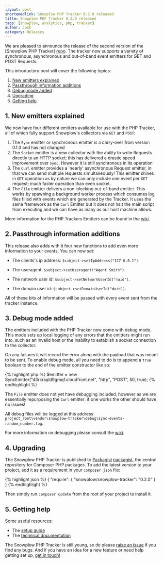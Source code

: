 ```yaml
---
layout: post
shortenedlink: Snowplow PHP Tracker 0.2.0 released
title: Snowplow PHP Tracker 0.2.0 released
tags: [snowplow, analytics, php, tracker]
author: Josh
category: Releases
---
```


We are pleased to announce the release of the second version of the [Snowplow PHP Tracker] [repo]. The tracker now supports a variety of synchronous, asynchronous and out-of-band event emitters for GET and POST Requests.

This introductory post will cover the following topics:

1. [New emitters explained](/blog/2014/12/01/snowplow-php-tracker-0.2.0-released/#emitters)
2. [Passthrough information additions](/blog/2014/12/01/snowplow-php-tracker-0.2.0-released/#passthroughs)
3. [Debug mode added](/blog/2014/12/01/snowplow-php-tracker-0.2.0-released/#debug)
4. [Upgrading](/blog/2014/12/01/snowplow-php-tracker-0.2.0-released/#upgrading)
5. [Getting help](/blog/2014/12/01/snowplow-php-tracker-0.2.0-released/#help)

<!--more-->

<div class="html">
<h2><a name="emitters">1. New emitters explained</a></h2>
</div>

We now have four different emitters available for use with the PHP Tracker, all of which fully support Snowplow's collectors via `GET` and `POST`:

1. The `Sync` emitter or synchronous emitter is a carry-over from version 0.1.0 and has not changed
2. The `Socket` emitter is a new collector with the ability to write Requests directly to an HTTP socket; this has delivered a drastic speed improvement over `Sync`.  However it is still synchronous in its operation
3. The `Curl` emitter provides a 'nearly' asynchronous Request emitter, in that we can send multiple requests simultaneously! This emitter shines in `GET` operation as by nature we can only include one event per `GET` request; much faster operation than even socket.
4. The `File` emitter delivers a non-blocking out-of-band emitter. This works by spawning a background worker process which consumes log files filled with events which are generated by the Tracker. It uses the same framework as the `Curl` Emitter but it does not halt the main script from executing and we can have as many as our host machine allows.

More information for the PHP Trackers Emitters can be found in the [wiki][technical-documentation].

<div class="html">
<h2><a name="passthroughs">2. Passthrough information additions</a></h2>
</div>

This release also adds with it four new functions to add even more information to your events.  You can now set:

- The clients's ip address: `$subject->setIpAddress("127.0.0.1")`.

- The useragent: `$subject->setUseragent("Agent Smith")`.

- The network user id: `$subject->setNetworkUserId("nuid")`.

- The domain user id: `$subject->setDomainUserId("duid")`.

All of these bits of information will be passed with every event sent from the tracker instance.

<div class="html">
<h2><a name="debug">3. Debug mode added</a></h2>
</div>

The emitters included with the PHP Tracker now come with debug mode. This mode sets up local logging of any errors that the emitters might run into, such as an invalid host or the inability to establish a socket connection to the collector.

On any failures it will record the error along with the payload that was meant to be sent. To enable debug mode, all you need to do is to append a `true` boolean to the end of the emitter constructor like so:

{% highlight php %}
$emitter = new SyncEmitter("d3rkrsqld9gmqf.cloudfront.net", "http", "POST", 50, true);
{% endhighlight %}

The `File` emitter does not yet have debugging included, however as we are essentially repurposing the `Curl` emitter: if one works the other should have no issues!

All debug files will be logged at this address: `project_root\vendor\snowplow-tracker\debug\sync-events-random_number.log`.

For more information on debugging please consult the [wiki][technical-documentation].

<div class="html">
<h2><a name="upgrading">4. Upgrading</a></h2>
</div>

The Snowplow PHP Tracker is published to [Packagist] [packagist], the central repository for Composer PHP packages. To add the latest version to your project, add it as a requirement in your `composer.json` file:

{% highlight json %}
{
    "require": {
        "snowplow/snowplow-tracker": "0.2.0"
    }
}
{% endhighlight %}

Then simply run `composer update` from the root of your project to install it.

<div class="html">
<h2><a name="help">5. Getting help</a></h2>
</div>

Some useful resources:

* The [setup guide][setup]
* The [technical documentation][technical-documentation]

The Snowplow PHP Tracker is still young, so do please [raise an issue][issues] if you find any bugs. And if you have an idea for a new feature or need help getting set up, [get in touch!][talk-to-us]

[repo]: https://github.com/snowplow/snowplow-php-tracker
[packagist]: https://packagist.org/
[setup]: https://github.com/snowplow/snowplow/wiki/PHP-Tracker-Setup
[technical-documentation]: https://github.com/snowplow/snowplow/wiki/PHP-Tracker
[issues]: https://github.com/snowplow/snowplow-php-tracker/issues
[talk-to-us]: https://github.com/snowplow/snowplow/wiki/Talk-to-us
